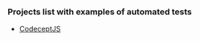 ### Projects list with examples of automated tests
* [CodeceptJS](https://github.com/andrew-semenov/CodeceptJSDemo)
